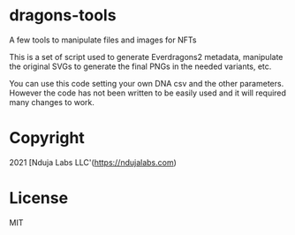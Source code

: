 # dragons-tools
A few tools to manipulate files and images for NFTs

This is a set of script used to generate Everdragons2 metadata, manipulate the original SVGs to generate the final PNGs in the needed variants, etc.

You can use this code setting your own DNA csv and the other parameters. However the code has not been written to be easily used and it will required many changes to work.

# Copyright

2021 [Nduja Labs LLC'(https://ndujalabs.com)

# License

MIT

